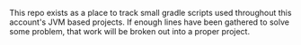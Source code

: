 This repo exists as a place to track small gradle scripts used throughout this account's JVM based projects. If enough lines have been gathered to solve some problem, that work will be broken out into a proper project.
